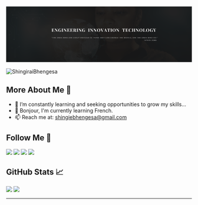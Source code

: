 ![Banner Image](image/BannerGIT.png)

<p align="left"> <img src="https://komarev.com/ghpvc/?username=ShingiraiBhengesa&label=Profile%20views&color=0e75b6&style=flat" alt="ShingiraiBhengesa" /> </p>

## More About Me 👩

- 🔭 I’m constantly learning and seeking opportunities to grow my skills...
- 👋 Bonjour, I'm currently learning French.
- 📫 Reach me at: shingiebhengesa@gmail.com

## Follow Me 🚀

<p id="socialIcons" >
    <a href="https://linkedin.com/in/shingirai_bhengesa" alt="LinkedIn">
        <img src="https://img.shields.io/badge/-LinkedIn-blue?style=flat-square&logo=linkedin" /></a>
    <a href="https://twitter.com/bhengesa" alt="Twitter">
        <img src="https://img.shields.io/badge/-Twitter-3a424f?style=flat-square&logo=twitter" /></a>
   <a href="https://www.instagram.com/shingiraibhengesa/" alt="Instagram">
        <img src="https://img.shields.io/badge/-Instagram-3a424f?style=flat-square&logo=instagram" /></a>
    <a href="https://www.facebook.com/shingirai.bhengesa" alt="Facebook">
        <img src="https://img.shields.io/badge/-Facebook-3a424f?style=flat-square&logo=facebook" /></a>
</p>

## GitHub Stats 📈

<p >
  <img width="48%" src="https://github-readme-stats.vercel.app/api?username=ShingiraiBhengesa&show_icons=true&hide_border=true&theme=radical" />
  <img width="48%" src="https://github-readme-streak-stats.herokuapp.com/?user=ShingiraiBhengesa&hide_border=true&theme=radical" />
</p>

---




